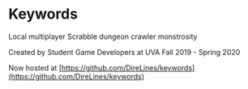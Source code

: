 # Keywords
Local multiplayer Scrabble dungeon crawler monstrosity

Created by Student Game Developers at UVA Fall 2019 - Spring 2020

Now hosted at [https://github.com/DireLines/keywords](https://github.com/DireLines/keywords)
